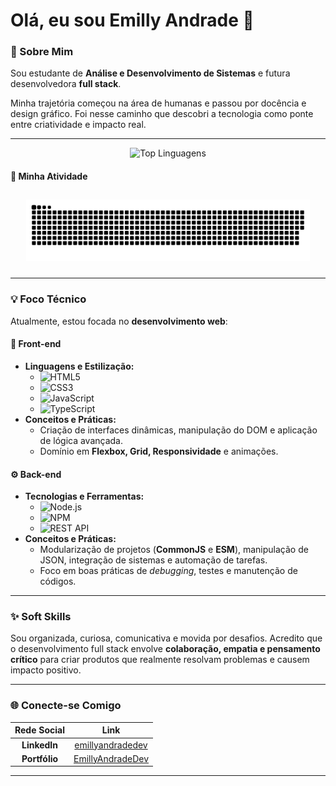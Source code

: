 # Olá, eu sou Emilly Andrade 👋

### 🚀 Sobre Mim

Sou estudante de **Análise e Desenvolvimento de Sistemas** e futura desenvolvedora **full stack**.

Minha trajetória começou na área de humanas e passou por docência e design gráfico. Foi nesse caminho que descobri a tecnologia como ponte entre criatividade e impacto real.

---

<div align="center">
  <img src="https://github-readme-stats.vercel.app/api/top-langs/?username=EmillyAndradeDev&layout=compact&theme=dracula&hide_border=true" alt="Top Linguagens" />
</div>

#### 🐍 Minha Atividade

<div align="center">
  <img src="https://raw.githubusercontent.com/EmillyAndradeDev/EmillyAndradeDev/main/github-snake.svg" alt="GitHub Snake Animation" style="max-width: 90%; margin: 10px auto;" />
</div>

---

### 💡 Foco Técnico

Atualmente, estou focada no **desenvolvimento web**:

#### 🎨 Front-end

* **Linguagens e Estilização:**
    * ![HTML5](https://img.shields.io/badge/HTML5-E34F26?style=for-the-badge&logo=html5&logoColor=white)
    * ![CSS3](https://img.shields.io/badge/CSS3-76B0C2?style=for-the-badge&logo=css3&logoColor=white)  
    * ![JavaScript](https://img.shields.io/badge/JavaScript-F7DF1E?style=for-the-badge&logo=javascript&logoColor=black)
    * ![TypeScript](https://img.shields.io/badge/TypeScript-007ACC?style=for-the-badge&logo=typescript&logoColor=white)
* **Conceitos e Práticas:**
    * Criação de interfaces dinâmicas, manipulação do DOM e aplicação de lógica avançada.
    * Domínio em **Flexbox, Grid, Responsividade** e animações.

#### ⚙️ Back-end

* **Tecnologias e Ferramentas:**
    * ![Node.js](https://img.shields.io/badge/Node.js-C7D48E?style=for-the-badge&logo=node.js&logoColor=black) 
    * ![NPM](https://img.shields.io/badge/NPM-ED5A55?style=for-the-badge&logo=npm&logoColor=white) 
    * ![REST API](https://img.shields.io/badge/REST_API-A3659E?style=for-the-badge&logo=json&logoColor=white) 
* **Conceitos e Práticas:**
    * Modularização de projetos (**CommonJS** e **ESM**), manipulação de JSON, integração de sistemas e automação de tarefas.
    * Foco em boas práticas de *debugging*, testes e manutenção de códigos.

---

### ✨ Soft Skills

Sou organizada, curiosa, comunicativa e movida por desafios. Acredito que o desenvolvimento full stack envolve **colaboração, empatia e pensamento crítico** para criar produtos que realmente resolvam problemas e causem impacto positivo.

___

### 🌐 Conecte-se Comigo

| Rede Social | Link |
| :---: | :---: |
| **LinkedIn** | [emillyandradedev]([https://www.linkedin.com/in/emillyandradedev/]) |
| **Portfólio** | [EmillyAndradeDev](https://emillyandradedev.github.io/portfolio-emilly-andrade-dev/) |

---